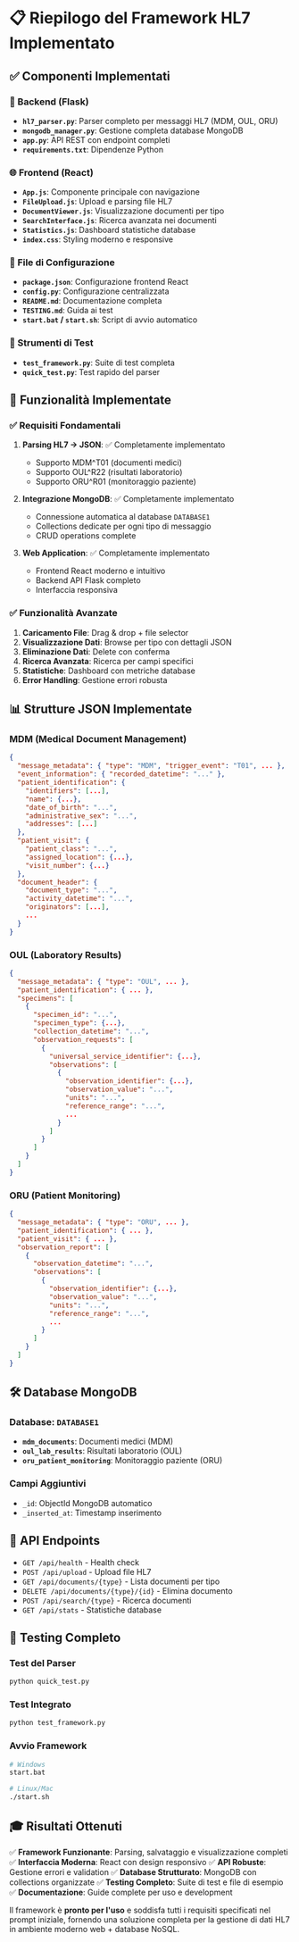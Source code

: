 # 📋 Riepilogo del Framework HL7 Implementato

## ✅ Componenti Implementati

### 🔧 Backend (Flask)
- **`hl7_parser.py`**: Parser completo per messaggi HL7 (MDM, OUL, ORU)
- **`mongodb_manager.py`**: Gestione completa database MongoDB
- **`app.py`**: API REST con endpoint completi
- **`requirements.txt`**: Dipendenze Python

### 🌐 Frontend (React)
- **`App.js`**: Componente principale con navigazione
- **`FileUpload.js`**: Upload e parsing file HL7
- **`DocumentViewer.js`**: Visualizzazione documenti per tipo
- **`SearchInterface.js`**: Ricerca avanzata nei documenti
- **`Statistics.js`**: Dashboard statistiche database
- **`index.css`**: Styling moderno e responsive

### 📁 File di Configurazione
- **`package.json`**: Configurazione frontend React
- **`config.py`**: Configurazione centralizzata
- **`README.md`**: Documentazione completa
- **`TESTING.md`**: Guida ai test
- **`start.bat` / `start.sh`**: Script di avvio automatico

### 🧪 Strumenti di Test
- **`test_framework.py`**: Suite di test completa
- **`quick_test.py`**: Test rapido del parser

## 🎯 Funzionalità Implementate

### ✅ Requisiti Fondamentali
1. **Parsing HL7 → JSON**: ✅ Completamente implementato
   - Supporto MDM^T01 (documenti medici)
   - Supporto OUL^R22 (risultati laboratorio)
   - Supporto ORU^R01 (monitoraggio paziente)

2. **Integrazione MongoDB**: ✅ Completamente implementato
   - Connessione automatica al database `DATABASE1`
   - Collections dedicate per ogni tipo di messaggio
   - CRUD operations complete

3. **Web Application**: ✅ Completamente implementato
   - Frontend React moderno e intuitivo
   - Backend API Flask completo
   - Interfaccia responsiva

### ✅ Funzionalità Avanzate
1. **Caricamento File**: Drag & drop + file selector
2. **Visualizzazione Dati**: Browse per tipo con dettagli JSON
3. **Eliminazione Dati**: Delete con conferma
4. **Ricerca Avanzata**: Ricerca per campi specifici
5. **Statistiche**: Dashboard con metriche database
6. **Error Handling**: Gestione errori robusta

## 📊 Strutture JSON Implementate

### MDM (Medical Document Management)
```json
{
  "message_metadata": { "type": "MDM", "trigger_event": "T01", ... },
  "event_information": { "recorded_datetime": "..." },
  "patient_identification": { 
    "identifiers": [...], 
    "name": {...}, 
    "date_of_birth": "...", 
    "administrative_sex": "...", 
    "addresses": [...] 
  },
  "patient_visit": { 
    "patient_class": "...", 
    "assigned_location": {...}, 
    "visit_number": {...} 
  },
  "document_header": { 
    "document_type": "...", 
    "activity_datetime": "...", 
    "originators": [...], 
    ... 
  }
}
```

### OUL (Laboratory Results)
```json
{
  "message_metadata": { "type": "OUL", ... },
  "patient_identification": { ... },
  "specimens": [
    {
      "specimen_id": "...",
      "specimen_type": {...},
      "collection_datetime": "...",
      "observation_requests": [
        {
          "universal_service_identifier": {...},
          "observations": [
            {
              "observation_identifier": {...},
              "observation_value": "...",
              "units": "...",
              "reference_range": "...",
              ...
            }
          ]
        }
      ]
    }
  ]
}
```

### ORU (Patient Monitoring)
```json
{
  "message_metadata": { "type": "ORU", ... },
  "patient_identification": { ... },
  "patient_visit": { ... },
  "observation_report": [
    {
      "observation_datetime": "...",
      "observations": [
        {
          "observation_identifier": {...},
          "observation_value": "...",
          "units": "...",
          "reference_range": "...",
          ...
        }
      ]
    }
  ]
}
```

## 🛠️ Database MongoDB

### Database: `DATABASE1`
- **`mdm_documents`**: Documenti medici (MDM)
- **`oul_lab_results`**: Risultati laboratorio (OUL)
- **`oru_patient_monitoring`**: Monitoraggio paziente (ORU)

### Campi Aggiuntivi
- `_id`: ObjectId MongoDB automatico
- `_inserted_at`: Timestamp inserimento

## 🔌 API Endpoints

- `GET /api/health` - Health check
- `POST /api/upload` - Upload file HL7
- `GET /api/documents/{type}` - Lista documenti per tipo
- `DELETE /api/documents/{type}/{id}` - Elimina documento
- `POST /api/search/{type}` - Ricerca documenti
- `GET /api/stats` - Statistiche database

## 🧪 Testing Completo

### Test del Parser
```bash
python quick_test.py
```

### Test Integrato
```bash
python test_framework.py
```

### Avvio Framework
```bash
# Windows
start.bat

# Linux/Mac
./start.sh
```

## 🎓 Risultati Ottenuti

✅ **Framework Funzionante**: Parsing, salvataggio e visualizzazione completi
✅ **Interfaccia Moderna**: React con design responsivo
✅ **API Robuste**: Gestione errori e validation
✅ **Database Strutturato**: MongoDB con collections organizzate
✅ **Testing Completo**: Suite di test e file di esempio
✅ **Documentazione**: Guide complete per uso e development

Il framework è **pronto per l'uso** e soddisfa tutti i requisiti specificati nel prompt iniziale, fornendo una soluzione completa per la gestione di dati HL7 in ambiente moderno web + database NoSQL.
